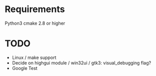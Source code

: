 # Requirements
Python3
cmake 2.8 or higher

# TODO
- Linux / make support
- Decide on highgui module / win32ui / gtk3: visual_debugging flag?
- Google Test